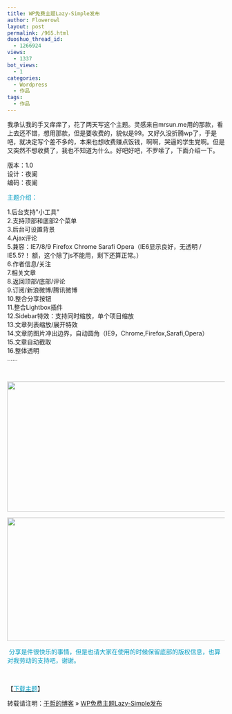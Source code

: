 ```yaml
---
title: WP免费主题Lazy-Simple发布
author: Flowerowl
layout: post
permalink: /965.html
duoshuo_thread_id:
  - 1266924
views:
  - 1337
bot_views:
  - 1
categories:
  - Wordpress
  - 作品
tags:
  - 作品
---
```

我承认我的手又痒痒了，花了两天写这个主题。灵感来自mrsun.me用的那款，看上去还不错，想用那款，但是要收费的，貌似是99。又好久没折腾wp了，于是吧，就决定写个差不多的，本来也想收费赚点饭钱，啊啊，哭逼的学生党啊。但是又突然不想收费了，我也不知道为什么。好吧好吧，不罗嗦了，下面介绍一下。

版本：1.0  
设计：夜阑  
编码：夜阑

<span style="color: #009bc1;">主题介绍：</span>

1.后台支持"小工具"  
2.支持顶部和底部2个菜单  
3.后台可设置背景  
4.Ajax评论  
5.兼容：IE7/8/9 Firefox Chrome Sarafi Opera（IE6显示良好，无透明 / IE5.5?！ 额，这个除了js不能用，剩下还算正常。）  
6.作者信息/关注  
7.相关文章  
8.返回顶部/底部/评论  
9.订阅/新浪微博/腾讯微博  
10.整合分享按钮  
11.整合Lightbox插件  
12.Sidebar特效：支持同时缩放，单个项目缩放  
13.文章列表缩放/展开特效  
14.文章防图片冲出边界，自动圆角（IE9，Chrome,Firefox,Sarafi,Opera）  
15.文章自动截取  
16.整体透明  
&#8230;&#8230;

&nbsp;

[<img class="aligncenter size-full wp-image-966" title="Lazy-Simple" src="http://lazynight.me/wp-content/uploads/2011/11/12.jpg" alt="" width="730" height="300" />][1]

[<img class="aligncenter size-full wp-image-968" title="Lazy-Simple" src="http://lazynight.me/wp-content/uploads/2011/11/3.jpg" alt="" width="730" height="285" />][2]

<span style="color: #009bc1;"> 分享是件很快乐的事情，但是也请大家在使用的时候保留底部的版权信息，也算对我劳动的支持吧，谢谢。</span>

&nbsp;

【<span style="color: #009bc1;"><a href="http://down.qiannao.com/space/file/flowerowl/-4e0a-4f20-5206-4eab/Lazy-002dSimple.rar/.page" target="_blank"><span style="color: #009bc1;">下载主题</span></a></span>】

转载请注明：[于哲的博客][3] &raquo; [WP免费主题Lazy-Simple发布][4]

 [1]: http://lazynight.me/wp-content/uploads/2011/11/12.jpg
 [2]: http://lazynight.me/wp-content/uploads/2011/11/3.jpg
 [3]: http://lazynight.me
 [4]: http://lazynight.me/965.html